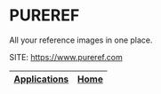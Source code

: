 # PUREREF

 All your reference images in one place.

 SITE: https://www.pureref.com

 | [Applications](https://portable-linux-apps.github.io/apps.html) | [Home](https://portable-linux-apps.github.io)
 | --- | --- |
